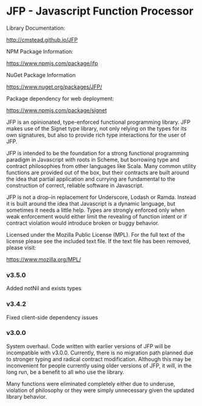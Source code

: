 JFP - Javascript Function Processor
===================================

Library Documentation:

http://cmstead.github.io/JFP

NPM Package Information:

https://www.npmjs.com/package/jfp

NuGet Package Information

https://www.nuget.org/packages/JFP/

Package dependency for web deployment:

https://www.npmjs.com/package/signet

JFP is an opinionated, type-enforced functional programming library. JFP makes use of the Signet type
library, not only relying on the types for its own signatures, but also to provide rich type
interactions for the user of JFP.

JFP is intended to be the foundation for a strong functional programming paradigm in Javascript
with roots in Scheme, but borrowing type and contract philosophies from other languages like
Scala. Many common utility functions are provided out of the box, but their contracts are 
built around the idea that partial application and currying are fundamental to the construction
of correct, reliable software in Javascript.

JFP is not a drop-in replacement for Underscore, Lodash or Ramda. Instead it is built around the
idea that Javascript is a dynamic language, but sometimes it needs a little help. Types are
strongly enforced only when weak enforcement would either limit the revealing of function
intent or if contract violation would introduce broken or buggy behavior.

Licensed under the Mozilla Public License (MPL). For the full text of the license please see the included text file.
If the text file has been removed, please visit:

https://www.mozilla.org/MPL/

### v3.5.0

Added notNil and exists types

### v3.4.2

Fixed client-side dependency issues

### v3.0.0

System overhaul. Code written with earlier versions of JFP will be incompatible with v3.0.0. 
Currently, there is no migration path planned due to stronger typing and radical contract
modification. Although this may be inconvenient for people currently using older versions of
JFP, it will, in the long run, be a benefit to all who use the library.

Many functions were eliminated completely either due to underuse, violation of philosophy
or they were simply unnecessary given the updated library behavior.